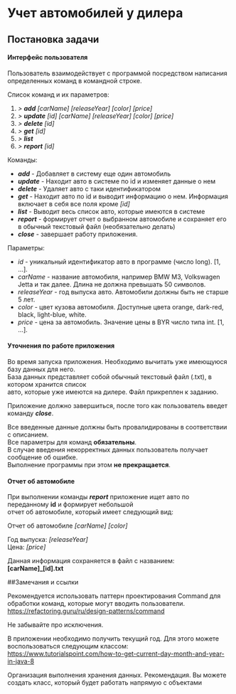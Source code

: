 # Учет автомобилей у дилера

## Постановка задачи

#### Интерфейс пользователя
Пользователь взаимодействует с программой посредством написания определенных команд в командной
строке. 

Список команд и их параметров:
1. *> **add** [carName] [releaseYear] [color] [price]* 
2. *> **update** [id] [carName] [releaseYear] [color] [price]* 
3. *> **delete** [id]* 
4. *> **get** [id]* 
5. *> **list*** 
6. *> **report** [id]*

Команды:
- ***add*** - Добавляет в систему еще один автомобиль
- ***update*** - Находит авто в системе по id и изменяет данные о нем
- ***delete*** - Удаляет авто с таки идентификатором
- ***get*** - Находит авто по id и выводит информацию о нем. Информация включает в себя все поля кроме *[id]*
- ***list*** - Выводит весь список авто, которые имеются в системе
- ***report*** - формирует отчет о выбранном автомобиле и сохраняет его в обычный текстовый файл (необязательно делать)
- ***close*** - завершает работу приложения.

Параметры:
- *id* - уникальный идентификатор авто в программе (число long). [1, ...].
- *carName* - название автомобиля, например BMW M3, Volkswagen Jetta  и так далее. Длина не должна превышать 50 символов.
- *releaseYear* - год выпуска авто. Автомобили должны быть не старше 5 лет.
- *color* - цвет кузова автомобиля. Доступные цвета orange, dark-red, black, light-blue, white.
- *price* - цена за автомобиль. Значение цены в BYR число типа int. [1, ...].

#### Уточнения по работе приложения
Во время запуска приложения. Необходимо вычитать уже имеющуюся базу данных для него.  
База данных представляет собой обычный текстовый файл (.txt), в котором хранится список   
авто, которые уже имеются на дилере. Файл прикреплен к заданию.

Приложение должно завершиться, после того как пользователь введет команду ***close***.

Все введенные данные должны быть провалидированы в соответствии с описанием.  
Все параметры для команд **обязательны**.  
В случае введения некорректных данных пользователь получает сообщение об ошибке.   
Выполнение программы при этом **не прекращается**.

#### Отчет об автомобиле
При выполнении команды ***report*** приложение ищет авто по переданному **id** и формирует небольшой  
отчет об автомобиле, который имеет следующий вид:

Отчет об автомобиле *[carName]* *[color]*

Год выпуска: *[releaseYear]*  
Цена: *[price]*

Данная информация сохраняется в файл с названием: **[carName]_[id].txt**


##Замечания и ссылки

Рекомендуется использовать паттерн проектирования Command для обработки команд, которые
могут вводить пользователи. https://refactoring.guru/ru/design-patterns/command

Не забывайте про исключения. 

В приложении необходимо получить текущий год. Для этого можете воспользоваться следующим классом:  
https://www.tutorialspoint.com/how-to-get-current-day-month-and-year-in-java-8

Организация выполнения хранения данных. Рекомендация.
Вы можете создать класс, который будет работать напрямую с объектами 
